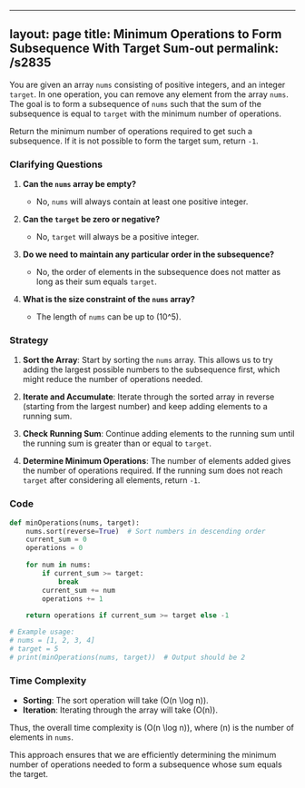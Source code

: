 
---
layout: page
title:  Minimum Operations to Form Subsequence With Target Sum-out
permalink: /s2835
---

You are given an array `nums` consisting of positive integers, and an integer `target`. In one operation, you can remove any element from the array `nums`. The goal is to form a subsequence of `nums` such that the sum of the subsequence is equal to `target` with the minimum number of operations.

Return the minimum number of operations required to get such a subsequence. If it is not possible to form the target sum, return `-1`.

### Clarifying Questions
1. **Can the `nums` array be empty?**
   - No, `nums` will always contain at least one positive integer.

2. **Can the `target` be zero or negative?**
   - No, `target` will always be a positive integer.

3. **Do we need to maintain any particular order in the subsequence?**
   - No, the order of elements in the subsequence does not matter as long as their sum equals `target`.

4. **What is the size constraint of the `nums` array?**
    - The length of `nums` can be up to \(10^5\).

### Strategy

1. **Sort the Array**: Start by sorting the `nums` array. This allows us to try adding the largest possible numbers to the subsequence first, which might reduce the number of operations needed.
   
2. **Iterate and Accumulate**: Iterate through the sorted array in reverse (starting from the largest number) and keep adding elements to a running sum.

3. **Check Running Sum**: Continue adding elements to the running sum until the running sum is greater than or equal to `target`.

4. **Determine Minimum Operations**: The number of elements added gives the number of operations required. If the running sum does not reach `target` after considering all elements, return `-1`.

### Code

```python
def minOperations(nums, target):
    nums.sort(reverse=True)  # Sort numbers in descending order
    current_sum = 0
    operations = 0
    
    for num in nums:
        if current_sum >= target:
            break
        current_sum += num
        operations += 1
    
    return operations if current_sum >= target else -1

# Example usage:
# nums = [1, 2, 3, 4]
# target = 5
# print(minOperations(nums, target))  # Output should be 2
```

### Time Complexity
- **Sorting**: The sort operation will take \(O(n \log n)\).
- **Iteration**: Iterating through the array will take \(O(n)\).

Thus, the overall time complexity is \(O(n \log n)\), where \(n\) is the number of elements in `nums`.

This approach ensures that we are efficiently determining the minimum number of operations needed to form a subsequence whose sum equals the target.